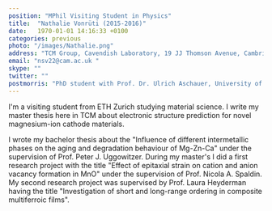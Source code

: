 ```yaml
---
position: "MPhil Visiting Student in Physics"
title:  "Nathalie Vonrüti (2015-2016)"
date:   1970-01-01 14:16:33 +0100
categories: previous
photo: "/images/Nathalie.png"
address: "TCM Group, Cavendish Laboratory, 19 JJ Thomson Avenue, Cambridge, CB3 0HE"
email: "nsv22@cam.ac.uk "
skype: ""
twitter: ""
postmorris: "PhD student with Prof. Dr. Ulrich Aschauer, University of Bern, Switzerland"
---
```

I'm a visiting student from ETH Zurich studying material science. I write my master thesis here in TCM about electronic structure prediction for novel magnesium-ion cathode materials.

I wrote my bachelor thesis about the "Influence of different intermetallic phases on the aging and degradation behaviour of Mg-Zn-Ca" under the supervision of Prof. Peter J. Uggowitzer. During my master's I did a first research project with the title "Effect of epitaxial strain on cation and anion vacancy formation in MnO" under the supervision of Prof. Nicola A. Spaldin. My second research project was supervised by Prof. Laura Heyderman having the title "Investigation of short and long-range ordering in composite multiferroic films". 
